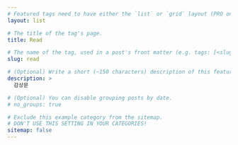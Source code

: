 ```yaml
---
# Featured tags need to have either the `list` or `grid` layout (PRO only).
layout: list

# The title of the tag's page.
title: Read

# The name of the tag, used in a post's front matter (e.g. tags: [<slug>]).
slug: read

# (Optional) Write a short (~150 characters) description of this featured tag.
description: >
  감상문

# (Optional) You can disable grouping posts by date.
# no_groups: true

# Exclude this example category from the sitemap.
# DON'T USE THIS SETTING IN YOUR CATEGORIES!
sitemap: false
---
```

